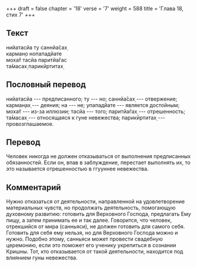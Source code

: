 +++
draft = false
chapter = '18'
verse = '7'
weight = 588
title = 'Глава 18, стих 7'
+++
## Текст

нийатасйа ту саннйа̄сах̣  
карман̣о нопападйате  
моха̄т тасйа паритйа̄гас  
та̄масах̣ парикӣртитах̣

## Пословный перевод

нийатасйа --- предписанного; ту --- но; саннйа̄сах̣ --- отвержение;
карман̣ах̣ --- деяния; на --- не; упападйате --- является достойным; моха̄т
--- из-за иллюзии; тасйа --- того; паритйа̄гах̣ --- отрешенность; та̄масах̣
--- относящаяся к гуне невежества; парикӣртитах̣ --- провозглашаемое.

## Перевод

Человек никогда не должен отказываться от выполнения предписанных
обязанностей. Если он, впав в заблуждение, перестает выполнять их, то
это называется отрешенностью в ггууннее невежества.

## Комментарий

Нужно отказаться от деятельности, направленной на удовлетворение
материальных чувств, но продолжать деятельность, помогающую духовному
развитию: готовить для Верховного Господа, предлагать Ему пищу, а затем
принимать ее и так далее. Говорится, что человек, отрекшийся от мира
(санньяси), не должен готовить для самого себя. Готовить для себя ему
нельзя, но для Верховного Господа можно и нужно. Подобно этому, санньяси
может провести свадебную церемонию, если это поможет его ученику
укрепиться в сознании Кришны. Тот, кто отказывается от такой
деятельности, находится под влиянием гуны невежества.
